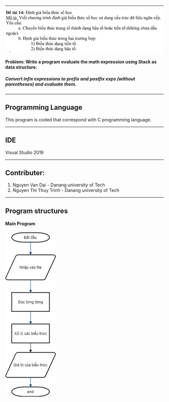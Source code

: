 ****

![alt](DeBai.png)
#### Problem: Write a program evaluate the math expression using Stack as data structure.
##### Convert infix expressions to prefix and postfix exps (without parentheses) and evaluate them. 

****
## Programming Language
This program is coded that correspond with C programming language.
****
## IDE
Visual Studio 2019

****
## Contributer:
1. Nguyen Van Dai - Danang university of Tech
2. Nguyen Thi Thuy Trinh - Danang university of Tech
   
**** 
## Program structures
#### Main Program
![alt](MainProgramDgram.png)